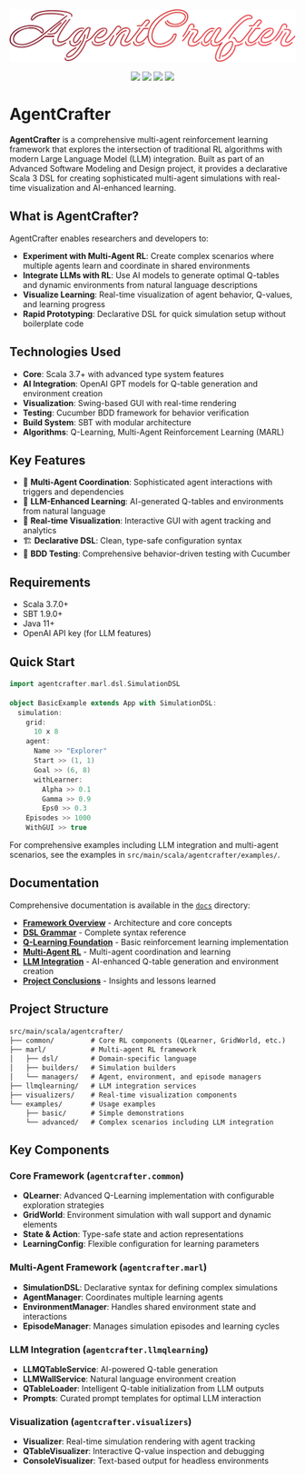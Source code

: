 <p align="center"><img src="assets/logo.svg" alt="AgentCrafter"></p>

<p align="center">
<a href="https://www.scala-lang.org/"><img src="https://img.shields.io/badge/scala-%23DC322F.svg?style=for-the-badge&logo=scala&logoColor=white"></a>
<a href="https://cucumber.io/"><img src="https://img.shields.io/badge/Cucumber-43B02A?style=for-the-badge&logo=cucumber&logoColor=white"></a>
<a href="https://en.wikipedia.org/wiki/Reinforcement_learning"><img src="https://img.shields.io/badge/Method-Reinforcement--Learning-red?style=for-the-badge"></a>
<a href="https://en.wikipedia.org/wiki/Large_language_model"><img src="https://img.shields.io/badge/Method-LLM-red?style=for-the-badge"></a>
</p>


# AgentCrafter

**AgentCrafter** is a comprehensive multi-agent reinforcement learning framework that explores the intersection of traditional RL algorithms with modern Large Language Model (LLM) integration. Built as part of an Advanced Software Modeling and Design project, it provides a declarative Scala 3 DSL for creating sophisticated multi-agent simulations with real-time visualization and AI-enhanced learning.

## What is AgentCrafter?

AgentCrafter enables researchers and developers to:
- **Experiment with Multi-Agent RL**: Create complex scenarios where multiple agents learn and coordinate in shared environments
- **Integrate LLMs with RL**: Use AI models to generate optimal Q-tables and dynamic environments from natural language descriptions
- **Visualize Learning**: Real-time visualization of agent behavior, Q-values, and learning progress
- **Rapid Prototyping**: Declarative DSL for quick simulation setup without boilerplate code

## Technologies Used

- **Core**: Scala 3.7+ with advanced type system features
- **AI Integration**: OpenAI GPT models for Q-table generation and environment creation
- **Visualization**: Swing-based GUI with real-time rendering
- **Testing**: Cucumber BDD framework for behavior verification
- **Build System**: SBT with modular architecture
- **Algorithms**: Q-Learning, Multi-Agent Reinforcement Learning (MARL)

## Key Features

- 🤖 **Multi-Agent Coordination**: Sophisticated agent interactions with triggers and dependencies
- 🧠 **LLM-Enhanced Learning**: AI-generated Q-tables and environments from natural language
- 🎨 **Real-time Visualization**: Interactive GUI with agent tracking and analytics
- 🏗️ **Declarative DSL**: Clean, type-safe configuration syntax
- 🧪 **BDD Testing**: Comprehensive behavior-driven testing with Cucumber

## Requirements

- Scala 3.7.0+
- SBT 1.9.0+
- Java 11+
- OpenAI API key (for LLM features)

## Quick Start

```scala
import agentcrafter.marl.dsl.SimulationDSL

object BasicExample extends App with SimulationDSL:
  simulation:
    grid:
      10 x 8
    agent:
      Name >> "Explorer"
      Start >> (1, 1)
      Goal >> (6, 8)
      withLearner:
        Alpha >> 0.1
        Gamma >> 0.9
        Eps0 >> 0.3
    Episodes >> 1000
    WithGUI >> true
```

For comprehensive examples including LLM integration and multi-agent scenarios, see the examples in `src/main/scala/agentcrafter/examples/`.

## Documentation

Comprehensive documentation is available in the [`docs`](docs/) directory:

- **[Framework Overview](docs/index.md)** - Architecture and core concepts
- **[DSL Grammar](docs/grammar/README.md)** - Complete syntax reference
- **[Q-Learning Foundation](docs/qlearning/README.md)** - Basic reinforcement learning implementation
- **[Multi-Agent RL](docs/marl/README.md)** - Multi-agent coordination and learning
- **[LLM Integration](docs/llm/README.md)** - AI-enhanced Q-table generation and environment creation
- **[Project Conclusions](docs/conclusions/README.md)** - Insights and lessons learned

## Project Structure

```
src/main/scala/agentcrafter/
├── common/         # Core RL components (QLearner, GridWorld, etc.)
├── marl/           # Multi-agent RL framework
│   ├── dsl/        # Domain-specific language
│   ├── builders/   # Simulation builders
│   └── managers/   # Agent, environment, and episode managers
├── llmqlearning/   # LLM integration services
├── visualizers/    # Real-time visualization components
└── examples/       # Usage examples
    ├── basic/      # Simple demonstrations
    └── advanced/   # Complex scenarios including LLM integration
```

## Key Components

### Core Framework (`agentcrafter.common`)
- **QLearner**: Advanced Q-Learning implementation with configurable exploration strategies
- **GridWorld**: Environment simulation with wall support and dynamic elements
- **State & Action**: Type-safe state and action representations
- **LearningConfig**: Flexible configuration for learning parameters

### Multi-Agent Framework (`agentcrafter.marl`)
- **SimulationDSL**: Declarative syntax for defining complex simulations
- **AgentManager**: Coordinates multiple learning agents
- **EnvironmentManager**: Handles shared environment state and interactions
- **EpisodeManager**: Manages simulation episodes and learning cycles

### LLM Integration (`agentcrafter.llmqlearning`)
- **LLMQTableService**: AI-powered Q-table generation
- **LLMWallService**: Natural language environment creation
- **QTableLoader**: Intelligent Q-table initialization from LLM outputs
- **Prompts**: Curated prompt templates for optimal LLM interaction

### Visualization (`agentcrafter.visualizers`)
- **Visualizer**: Real-time simulation rendering with agent tracking
- **QTableVisualizer**: Interactive Q-value inspection and debugging
- **ConsoleVisualizer**: Text-based output for headless environments